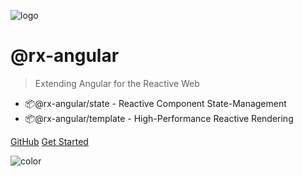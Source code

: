 ![logo](https://github.com/rx-angular/rx-angular/blob/github-pages/docs/images/logo.jpg?raw=true)

# <b>@rx-angular</b>

> Extending Angular for the Reactive Web

- 📦@rx-angular/state - Reactive Component State-Management
- 📦@rx-angular/template - High-Performance Reactive Rendering

[GitHub](https://github.com/rx-angular/rx-angular)
[Get Started](web/state/general/overview)

<!-- background color -->

![color](#ffffff)
